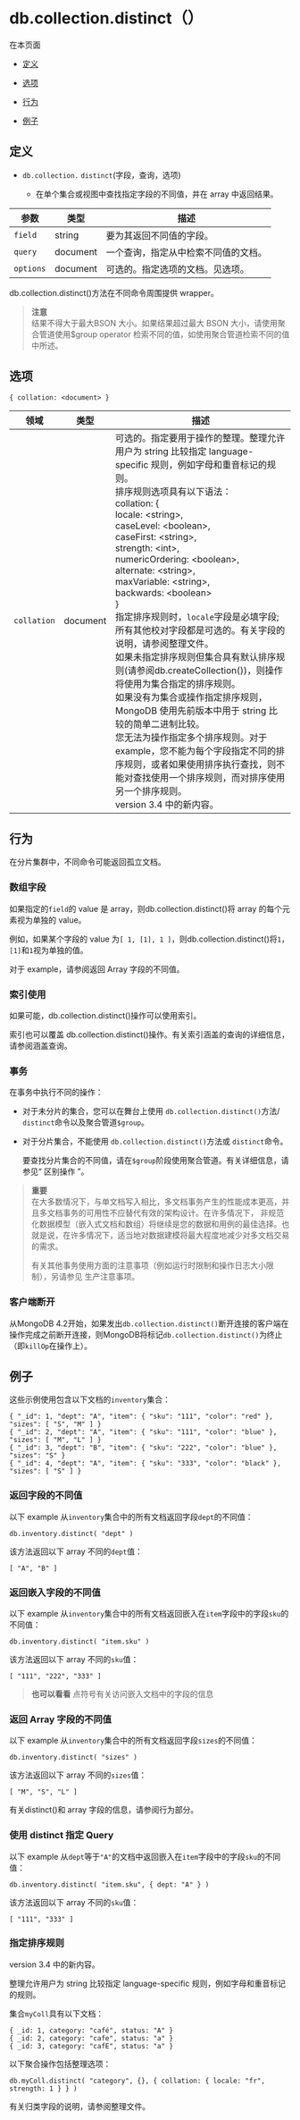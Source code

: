 # [ ](#)db.collection.distinct（）

[]()

在本页面

*   [定义](#definition)

*   [选项](#options)

*   [行为](#behavior)

*   [例子](#examples)

## <span id="definition">定义</span>

*   `db.collection.` `distinct`(字段，查询，选项)

       *   在单个集合或视图中查找指定字段的不同值，并在 array 中返回结果。

| 参数      | 类型     | 描述                                 |
| --------- | -------- | ------------------------------------ |
| `field`   | string   | 要为其返回不同值的字段。             |
| `query`   | document | 一个查询，指定从中检索不同值的文档。 |
| `options` | document | 可选的。指定选项的文档。见选项。     |

db.collection.distinct()方法在不同命令周围提供 wrapper。

> **注意**<br />
> 结果不得大于最大BSON 大小。如果结果超过最大 BSON 大小，请使用聚合管道使用$group operator 检索不同的值，如使用聚合管道检索不同的值中所述。

## <span id="options">选项</span>

```
{ collation: <document> }
```

| 领域        | 类型     | 描述                                                         |
| ----------- | -------- | ------------------------------------------------------------ |
| `collation` | document | 可选的。指定要用于操作的整理。整理允许用户为 string 比较指定 language-specific 规则，例如字母和重音标记的规则。<br />排序规则选项具有以下语法：<br />collation: {<br />    locale: &lt;string&gt;,<br />    caseLevel: &lt;boolean&gt;, <br />   caseFirst: &lt;string&gt;, <br />   strength: &lt;int&gt;,<br />    numericOrdering: &lt;boolean&gt;, <br />   alternate: &lt;string&gt;, <br />   maxVariable: &lt;string&gt;,<br />    backwards: &lt;boolean&gt;<br /> }<br />指定排序规则时，`locale`字段是必填字段;所有其他校对字段都是可选的。有关字段的说明，请参阅整理文件。<br /> 如果未指定排序规则但集合具有默认排序规则(请参阅db.createCollection())，则操作将使用为集合指定的排序规则。<br />如果没有为集合或操作指定排序规则，MongoDB 使用先前版本中用于 string 比较的简单二进制比较。<br /> 您无法为操作指定多个排序规则。对于 example，您不能为每个字段指定不同的排序规则，或者如果使用排序执行查找，则不能对查找使用一个排序规则，而对排序使用另一个排序规则。<br /> version 3.4 中的新内容。 |

## <span id="behavior">行为</span>

在分片集群中，不同命令可能返回孤立文档。

### 数组字段

如果指定的`field`的 value 是 array，则db.collection.distinct()将 array 的每个元素视为单独的 value。

例如，如果某个字段的 value 为`[ 1, [1], 1 ]`，则db.collection.distinct()将`1`，`[1]`和`1`视为单独的值。

对于 example，请参阅返回 Array 字段的不同值。

### 索引使用

如果可能，db.collection.distinct()操作可以使用索引。

索引也可以覆盖 db.collection.distinct()操作。有关索引涵盖的查询的详细信息，请参阅涵盖查询。

### 事务

在事务中执行不同的操作：

- 对于未分片的集合，您可以在舞台上使用 `db.collection.distinct()`方法/ `distinct`命令以及聚合管道`$group`。

- 对于分片集合，不能使用 `db.collection.distinct()`方法或 `distinct`命令。

  要查找分片集合的不同值，请在`$group`阶段使用聚合管道。有关详细信息，请参见“ 区别操作 ”。

> **重要**<br />
> 在大多数情况下，与单文档写入相比，多文档事务产生的性能成本更高，并且多文档事务的可用性不应替代有效的架构设计。在许多情况下， 非规范化数据模型（嵌入式文档和数组）将继续是您的数据和用例的最佳选择。也就是说，在许多情况下，适当地对数据建模将最大程度地减少对多文档交易的需求。
>
> 有关其他事务使用方面的注意事项（例如运行时限制和操作日志大小限制），另请参见 生产注意事项。

### 客户端断开

从MongoDB 4.2开始，如果发出`db.collection.distinct()`断开连接的客户端在操作完成之前断开连接，则MongoDB将标记`db.collection.distinct()`为终止（即`killOp`在操作上）。

## <span id="examples">例子</span>

这些示例使用包含以下文档的`inventory`集合：

```
{ "_id": 1, "dept": "A", "item": { "sku": "111", "color": "red" }, "sizes": [ "S", "M" ] }
{ "_id": 2, "dept": "A", "item": { "sku": "111", "color": "blue" }, "sizes": [ "M", "L" ] }
{ "_id": 3, "dept": "B", "item": { "sku": "222", "color": "blue" }, "sizes": "S" }
{ "_id": 4, "dept": "A", "item": { "sku": "333", "color": "black" }, "sizes": [ "S" ] }
```


### 返回字段的不同值

以下 example 从`inventory`集合中的所有文档返回字段`dept`的不同值：

```
db.inventory.distinct( "dept" )
```


该方法返回以下 array 不同的`dept`值：

```
[ "A", "B" ]
```

### 返回嵌入字段的不同值

以下 example 从`inventory`集合中的所有文档返回嵌入在`item`字段中的字段`sku`的不同值：

```
db.inventory.distinct( "item.sku" )
```


该方法返回以下 array 不同的`sku`值：

```
[ "111", "222", "333" ]
```

> **也可以看看**
> 点符号有关访问嵌入文档中的字段的信息

### 返回 Array 字段的不同值

以下 example 从`inventory`集合中的所有文档返回字段`sizes`的不同值：

```
db.inventory.distinct( "sizes" )
```


该方法返回以下 array 不同的`sizes`值：

```
[ "M", "S", "L" ]
```


有关distinct()和 array 字段的信息，请参阅行为部分。

### 使用 distinct 指定 Query

以下 example 从`dept`等于`"A"`的文档中返回嵌入在`item`字段中的字段`sku`的不同值：

```
db.inventory.distinct( "item.sku", { dept: "A" } )
```


该方法返回以下 array 不同的`sku`值：

```
[ "111", "333" ]
```


### 指定排序规则

version 3.4 中的新内容。

整理允许用户为 string 比较指定 language-specific 规则，例如字母和重音标记的规则。

集合`myColl`具有以下文档：

```
{ _id: 1, category: "café", status: "A" }
{ _id: 2, category: "cafe", status: "a" }
{ _id: 3, category: "cafE", status: "a" }
```


以下聚合操作包括整理选项：

```
db.myColl.distinct( "category", {}, { collation: { locale: "fr", strength: 1 } } )
```


有关归类字段的说明，请参阅整理文件。

